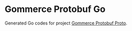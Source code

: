 # Gommerce Protobuf Go

Generated Go codes for project [Gommerce Protobuf Proto](https://github.com/choral-io/gommerce-protobuf-proto).
